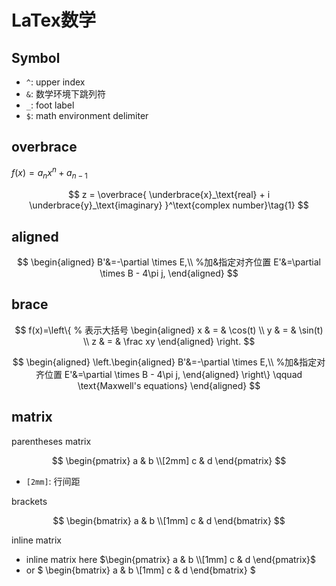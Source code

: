 # LaTex数学

## Symbol

- `^`: upper index
- `&`: 数学环境下跳列符
- `_`: foot label
- `$`: math environment delimiter

## overbrace

$f(x)=a_nx^n+a_{n-1}$

$$
z = \overbrace{
   \underbrace{x}_\text{real} + i
   \underbrace{y}_\text{imaginary}
  }^\text{complex number}\tag{1}
$$

## aligned

$$
\begin{aligned}
B'&=-\partial \times E,\\         %加&指定对齐位置
E'&=\partial \times B - 4\pi j,
\end{aligned}
$$

## brace

$$
f(x)=\left\{          % 表示大括号
\begin{aligned}
x & = & \cos(t) \\
y & = & \sin(t) \\
z & = & \frac xy
\end{aligned}
\right.
$$

$$
\begin{aligned}
 \left.\begin{aligned}
        B'&=-\partial \times E,\\         %加&指定对齐位置
        E'&=\partial \times B - 4\pi j,
       \end{aligned}
 \right\}
 \qquad \text{Maxwell's equations}
\end{aligned}
$$

## matrix

parentheses matrix

$$
\begin{pmatrix}
a & b \\[2mm]
c & d
\end{pmatrix}
$$

- `[2mm]`: 行间距

brackets

$$
\begin{bmatrix}
a & b \\[1mm]
c & d
\end{bmatrix}
$$

inline matrix

- inline matrix here $\begin{pmatrix} a & b \\[1mm] c & d \end{pmatrix}$
- or
  $
  \begin{bmatrix}
  a & b \\[1mm]
  c & d
  \end{bmatrix}
  $

